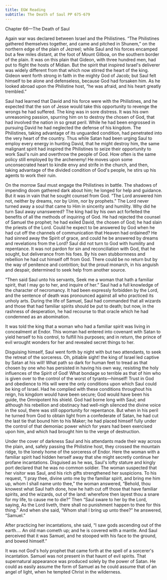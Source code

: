 ```yaml
---
title: EGW Reading
subtitle: The Death of Saul PP 675-679
---
```


Chapter 66—The Death of Saul

Again war was declared between Israel and the Philistines. “The Philistines gathered themselves together, and came and pitched in Shunem,” on the northern edge of the plain of Jezreel; while Saul and his forces encamped but a few miles distant, at the foot of Mount Gilboa, on the southern border of the plain. It was on this plain that Gideon, with three hundred men, had put to flight the hosts of Midian. But the spirit that inspired Israel's deliverer was widely different from that which now stirred the heart of the king. Gideon went forth strong in faith in the mighty God of Jacob; but Saul felt himself to be alone and defenseless, because God had forsaken him. As he looked abroad upon the Philistine host, “he was afraid, and his heart greatly trembled.”

Saul had learned that David and his force were with the Philistines, and he expected that the son of Jesse would take this opportunity to revenge the wrongs he had suffered. The king was in sore distress. It was his own unreasoning passion, spurring him on to destroy the chosen of God, that had involved the nation in so great peril. While he had been engrossed in pursuing David he had neglected the defense of his kingdom. The Philistines, taking advantage of its unguarded condition, had penetrated into the very heart of the country. Thus while Satan had been urging Saul to employ every energy in hunting David, that he might destroy him, the same malignant spirit had inspired the Philistines to seize their opportunity to work Saul's ruin and overthrow the people of God. How often is the same policy still employed by the archenemy! He moves upon some unconsecrated heart to kindle envy and strife in the church, and then, taking advantage of the divided condition of God's people, he stirs up his agents to work their ruin.

On the morrow Saul must engage the Philistines in battle. The shadows of impending doom gathered dark about him; he longed for help and guidance. But it was in vain that he sought counsel from God. “The Lord answered him not, neither by dreams, nor by Urim, nor by prophets.” The Lord never turned away a soul that came to Him in sincerity and humility. Why did he turn Saul away unanswered? The king had by his own act forfeited the benefits of all the methods of inquiring of God. He had rejected the counsel of Samuel the prophet; he had exiled David, the chosen of God; he had slain the priests of the Lord. Could he expect to be answered by God when he had cut off the channels of communication that Heaven had ordained? He had sinned away the Spirit of grace, and could he be answered by dreams and revelations from the Lord? Saul did not turn to God with humility and repentance. It was not pardon for sin and reconciliation with God, that he sought, but deliverance from his foes. By his own stubbornness and rebellion he had cut himself off from God. There could be no return but by the way of penitence and contrition; but the proud monarch, in his anguish and despair, determined to seek help from another source.

“Then said Saul unto his servants, Seek me a woman that hath a familiar spirit, that I may go to her, and inquire of her.” Saul had a full knowledge of the character of necromancy. It had been expressly forbidden by the Lord, and the sentence of death was pronounced against all who practiced its unholy arts. During the life of Samuel, Saul had commanded that all wizards and those that had familiar spirits should be put to death; but now, in the rashness of desperation, he had recourse to that oracle which he had condemned as an abomination.

It was told the king that a woman who had a familiar spirit was living in concealment at Endor. This woman had entered into covenant with Satan to yield herself to his control, to fulfill his purposes; and in return, the prince of evil wrought wonders for her and revealed secret things to her.

Disguising himself, Saul went forth by night with but two attendants, to seek the retreat of the sorceress. Oh, pitiable sight! the king of Israel led captive by Satan at his will! What path so dark for human feet to tread as that chosen by one who has persisted in having his own way, resisting the holy influences of the Spirit of God! What bondage so terrible as that of him who is given over to the control of the worst of tyrants—himself! Trust in God and obedience to His will were the only conditions upon which Saul could be king of Israel. Had he complied with these conditions throughout his reign, his kingdom would have been secure; God would have been his guide, the Omnipotent his shield. God had borne long with Saul; and although his rebellion and obstinacy had well-nigh silenced the divine voice in the soul, there was still opportunity for repentance. But when in his peril he turned from God to obtain light from a confederate of Satan, he had cut the last tie that bound him to his Maker; he had placed himself fully under the control of that demoniac power which for years had been exercised upon him, and which had brought him to the verge of destruction.

Under the cover of darkness Saul and his attendants made their way across the plain, and, safely passing the Philistine host, they crossed the mountain ridge, to the lonely home of the sorceress of Endor. Here the woman with a familiar spirit had hidden herself away that she might secretly continue her profane incantations. Disguised as he was, Saul's lofty stature and kingly port declared that he was no common soldier. The woman suspected that her visitor was Saul, and his rich gifts strengthened her suspicions. To his request, “I pray thee, divine unto me by the familiar spirit, and bring me him up, whom I shall name unto thee,” the woman answered, “Behold, thou knowest what Saul hath done, how he hath cut off those that have familiar spirits, and the wizards, out of the land: wherefore then layest thou a snare for my life, to cause me to die?” Then “Saul sware to her by the Lord, saying, As the Lord liveth, there shall no punishment happen to thee for this thing.” And when she said, “Whom shall I bring up unto thee?” he answered, “Samuel.”

After practicing her incantations, she said, “I saw gods ascending out of the earth.... An old man cometh up; and he is covered with a mantle. And Saul perceived that it was Samuel, and he stooped with his face to the ground, and bowed himself.”

It was not God's holy prophet that came forth at the spell of a sorcerer's incantation. Samuel was not present in that haunt of evil spirits. That supernatural appearance was produced solely by the power of Satan. He could as easily assume the form of Samuel as he could assume that of an angel of light, when he tempted Christ in the wilderness.
